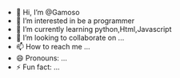 - 👋 Hi, I’m @Gamoso
- 👀 I’m interested in be a programmer
- 🌱 I’m currently learning python,Html,Javascript
- 💞️ I’m looking to collaborate on ...
- 📫 How to reach me ...
- 😄 Pronouns: ...
- ⚡ Fun fact: ...

<!---
Gamoso/Gamoso is a ✨ special ✨ repository because its `README.md` (this file) appears on your GitHub profile.
You can click the Preview link to take a look at your changes.
--->
